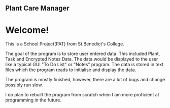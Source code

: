 ## Plant Care Manager
# Welcome!

This is a School Project(PAT) from St.Benedict's College. 

The goal of the program is to store user entered data. This included Plant, Task and Encrypted Notes Data. The data would be displayed to the user like a typical GUI "To Do List" or "Notes" program.
The data is stored in text files which the program reads to initialise and display the data. 

The program is mostly finished, however, there are a lot of bugs and change possibly run slow.

I do plan to rebuilt the program from scratch when I am more proficient at programming in the future. 


